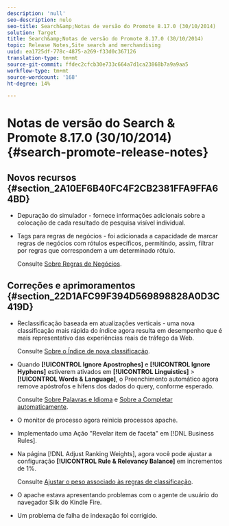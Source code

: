 ```yaml
---
description: 'null'
seo-description: nulo
seo-title: Search&amp;Notas de versão do Promote 8.17.0 (30/10/2014)
solution: Target
title: Search&amp;Notas de versão do Promote 8.17.0 (30/10/2014)
topic: Release Notes,Site search and merchandising
uuid: ea1725df-778c-4875-a269-f33d0c367126
translation-type: tm+mt
source-git-commit: ffdec2cfcb30e733c664a7d1ca23868b7a9a9aa5
workflow-type: tm+mt
source-wordcount: '168'
ht-degree: 14%

---
```



# Notas de versão do Search &amp; Promote 8.17.0 (30/10/2014){#search-promote-release-notes}

## Novos recursos {#section_2A10EF6B40FC4F2CB2381FFA9FFA64BD}

* Depuração do simulador - fornece informações adicionais sobre a colocação de cada resultado de pesquisa visível individual.
* Tags para regras de negócios - foi adicionada a capacidade de marcar regras de negócios com rótulos específicos, permitindo, assim, filtrar por regras que correspondem a um determinado rótulo.

   Consulte [Sobre Regras de Negócios](../c-about-rules-menu/c-about-business-rules.md#concept_2A93D76216754D3D8412CDEA00BD26BD).

## Correções e aprimoramentos {#section_22D1AFC99F394D569898828A0D3C419D}

* Reclassificação baseada em atualizações verticais - uma nova classificação mais rápida do índice agora resulta em desempenho que é mais representativo das experiências reais de tráfego da Web.

   Consulte [Sobre o Índice de nova classificação](../c-about-index-menu/c-about-re-rank-index.md#concept_147B0A9FCD51451787DA898E06F7C692).

* Quando **[!UICONTROL Ignore Apostrophes]** e **[!UICONTROL Ignore Hyphens]** estiverem ativados em **[!UICONTROL Linguistics]** > **[!UICONTROL Words & Language]**, o Preenchimento automático agora remove apóstrofos e hífens dos dados do query, conforme esperado.

   Consulte [Sobre Palavras e Idioma](../c-about-linguistics-menu/c-about-words-and-language.md#concept_CEB4B9576F3C4E2EB87B352EEC738D79) e [Sobre a Completar automaticamente](../c-about-auto-complete.md#concept_093A9CD754864BA79B456FE4BEB64578).

* O monitor de processo agora reinicia processos apache.
* Implementado uma Ação &quot;Revelar item de faceta&quot; em [!DNL Business Rules].
* Na página [!DNL Adjust Ranking Weights], agora você pode ajustar a configuração **[!UICONTROL Rule & Relevancy Balance]** em incrementos de 1%.

   Consulte [Ajustar o peso associado às regras de classificação](../c-about-rules-menu/c-about-ranking-rules.md#task_3CB6FC92A66F4D99874A42D55825DB64).

* O apache estava apresentando problemas com o agente de usuário do navegador Silk do Kindle Fire.
* Um problema de falha de indexação foi corrigido.

